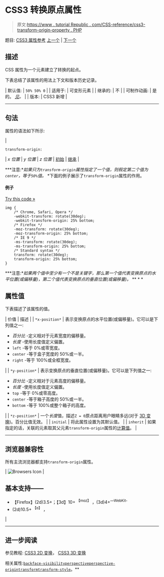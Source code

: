 # CSS3 转换原点属性

> 原文:[https://www . tutorial Republic . com/CSS-reference/css3-transform-origin-property . PHP](https://www.tutorialrepublic.com/css-reference/css3-transform-origin-property.php)

题目: [CSS3 属性参考](css3-properties.php) [上一个](css3-transform-property.php) | [下一个](css3-transform-style-property.php)

## 描述

CSS 属性为一个元素建立了转换的起点。

下表总结了该属性的用法上下文和版本历史记录。

| 默认值: | `50% 50% 0` |
| 适用于: | 可变形元素 |
| 继承的: | 不 |
| 可制作动画: | 是的。 [*见*](css-animatable-properties.php)*。* |
| 版本: | CSS3 新增 |

* * *

## 句法

属性的语法如下所示:

| 

```
transform-origin: 
```

 | *x 位置* &#124; *y 位置* &#124; *z 位置* &#124; [初始](../definitions.php#initial) &#124; [继承](../definitions.php#inherit) |

 ***注意:**如果只为`transform-origin`属性指定了一个值，则假定第二个值为`center`，等于`50%`值。*  *下面的例子展示了`transform-origin`属性的作用。

#### 例子

[Try this code »](../codelab.php?topic=css3&file=transform-origin-property "Try this code using online Editor")

```
img {
    /* Chrome, Safari, Opera */
    -webkit-transform: rotate(30deg);
    -webkit-transform-origin: 25% bottom;
    /* Firefox */
    -moz-transform: rotate(30deg);
    -moz-transform-origin: 25% bottom;
    /* IE 9 */
    -ms-transform: rotate(30deg);
    -ms-transform-origin: 25% bottom;
    /* Standard syntax */
    transform: rotate(30deg);
    transform-origin: 25% bottom;
}
```

 ***注意:**如果两个值中至少有一个不是关键字，那么第一个值代表变换原点的水平位置(或偏移量)，第二个值代表变换原点的垂直位置(或偏移量)。*  ** * *

## 属性值

下表描述了该属性的值。

| 价值 | 描述 |
| `*x-position*` | 表示变换原点的水平位置(或偏移量)。它可以是下列值之一:

*   *百分比* -定义相对于元素宽度的偏移量。
*   *长度* -使用长度值定义偏置。
*   `left` -等于 0%或零宽度。
*   `center` -等于盒子宽度的 50%或一半。
*   `right` -等于 100%或全框宽度。

 |
| `*y-position*` | 表示变换原点的垂直位置(或偏移量)。它可以是下列值之一:

*   *百分比* -定义相对于元素高度的偏移量。
*   *长度* -使用长度值定义偏置。
*   `top` -等于 0%或零高度。
*   `center` -等于箱子高度的 50%或一半。
*   `bottom` -等于 100%或整个箱子的高度。

 |
| `*z-position*` | 一个*长度*值，描述`Z = 0`原点距离用户眼睛多远(对于 [3D 变换](../css-tutorial/css3-3d-transforms.php))。百分比值无效。 |
| `initial` | 将此属性设置为其默认值。 |
| `inherit` | 如果指定的话，关联的元素取其父元素`transform-origin`属性的[计算值](../definitions.php#computed-value)。 |

* * *

## 浏览器兼容性

所有主流浏览器都支持`transform-origin`属性。

| ![Browsers Icon](../Images/e9331123c77668c1832e541c2fca1002.png) | 

## 基本支持——

*   【Firefox】(2d)3.5+；【3d】10+ <sup class="badge">【moz】</sup> ，(3d)4+<sup class="badge">—WebKit-</sup>
*   (2d)10.5+ <sup class="badge">【o】</sup> ， 

 |

* * *

## 进一步阅读

参见教程: [CSS3 2D 变换](../css-tutorial/css3-2d-transforms.php)， [CSS3 3D 变换](../css-tutorial/css3-3d-transforms.php)

相关属性:[`backface-visibility`](css3-backface-visibility-property.php)[`perspective`](css3-perspective-property.php)[`perspective-origin`](css3-perspective-origin-property.php)[`transform`](css3-transform-property.php)[`transform-style`](css3-transform-style-property.php)。**